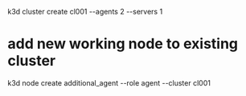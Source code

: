 k3d cluster create cl001 --agents 2 --servers 1
# add new working node to existing cluster
k3d node create additional_agent --role agent --cluster cl001